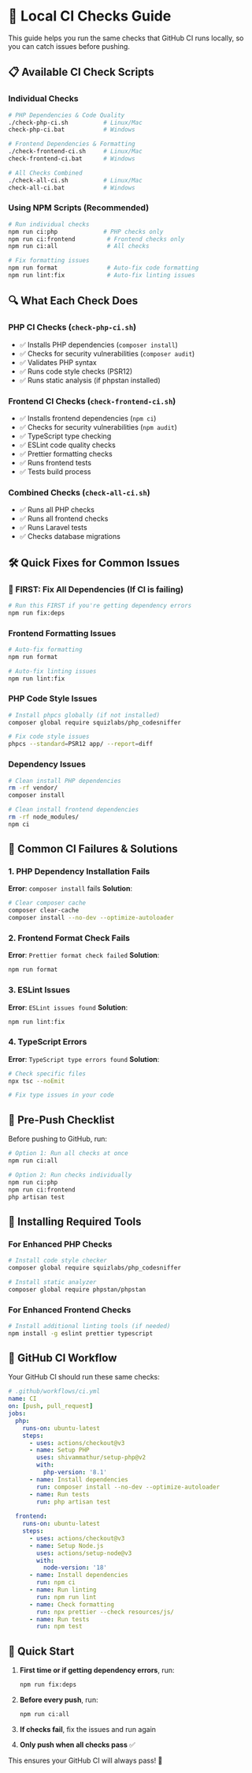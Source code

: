 # 🚀 Local CI Checks Guide

This guide helps you run the same checks that GitHub CI runs locally, so you can catch issues before pushing.

## 📋 Available CI Check Scripts

### **Individual Checks**
```bash
# PHP Dependencies & Code Quality
./check-php-ci.sh          # Linux/Mac
check-php-ci.bat           # Windows

# Frontend Dependencies & Formatting  
./check-frontend-ci.sh     # Linux/Mac
check-frontend-ci.bat      # Windows

# All Checks Combined
./check-all-ci.sh          # Linux/Mac
check-all-ci.bat           # Windows
```

### **Using NPM Scripts (Recommended)**
```bash
# Run individual checks
npm run ci:php             # PHP checks only
npm run ci:frontend         # Frontend checks only
npm run ci:all              # All checks

# Fix formatting issues
npm run format              # Auto-fix code formatting
npm run lint:fix            # Auto-fix linting issues
```

## 🔍 What Each Check Does

### **PHP CI Checks** (`check-php-ci.sh`)
- ✅ Installs PHP dependencies (`composer install`)
- ✅ Checks for security vulnerabilities (`composer audit`)
- ✅ Validates PHP syntax
- ✅ Runs code style checks (PSR12)
- ✅ Runs static analysis (if phpstan installed)

### **Frontend CI Checks** (`check-frontend-ci.sh`)
- ✅ Installs frontend dependencies (`npm ci`)
- ✅ Checks for security vulnerabilities (`npm audit`)
- ✅ TypeScript type checking
- ✅ ESLint code quality checks
- ✅ Prettier formatting checks
- ✅ Runs frontend tests
- ✅ Tests build process

### **Combined Checks** (`check-all-ci.sh`)
- ✅ Runs all PHP checks
- ✅ Runs all frontend checks
- ✅ Runs Laravel tests
- ✅ Checks database migrations

## 🛠️ Quick Fixes for Common Issues

### **🚨 FIRST: Fix All Dependencies (If CI is failing)**
```bash
# Run this FIRST if you're getting dependency errors
npm run fix:deps
```

### **Frontend Formatting Issues**
```bash
# Auto-fix formatting
npm run format

# Auto-fix linting issues
npm run lint:fix
```

### **PHP Code Style Issues**
```bash
# Install phpcs globally (if not installed)
composer global require squizlabs/php_codesniffer

# Fix code style issues
phpcs --standard=PSR12 app/ --report=diff
```

### **Dependency Issues**
```bash
# Clean install PHP dependencies
rm -rf vendor/
composer install

# Clean install frontend dependencies
rm -rf node_modules/
npm ci
```

## 🚨 Common CI Failures & Solutions

### **1. PHP Dependency Installation Fails**
**Error**: `composer install` fails
**Solution**: 
```bash
# Clear composer cache
composer clear-cache
composer install --no-dev --optimize-autoloader
```

### **2. Frontend Format Check Fails**
**Error**: `Prettier format check failed`
**Solution**:
```bash
npm run format
```

### **3. ESLint Issues**
**Error**: `ESLint issues found`
**Solution**:
```bash
npm run lint:fix
```

### **4. TypeScript Errors**
**Error**: `TypeScript type errors found`
**Solution**:
```bash
# Check specific files
npx tsc --noEmit

# Fix type issues in your code
```

## 📝 Pre-Push Checklist

Before pushing to GitHub, run:

```bash
# Option 1: Run all checks at once
npm run ci:all

# Option 2: Run checks individually
npm run ci:php
npm run ci:frontend
php artisan test
```

## 🔧 Installing Required Tools

### **For Enhanced PHP Checks**
```bash
# Install code style checker
composer global require squizlabs/php_codesniffer

# Install static analyzer
composer global require phpstan/phpstan
```

### **For Enhanced Frontend Checks**
```bash
# Install additional linting tools (if needed)
npm install -g eslint prettier typescript
```

## 🎯 GitHub CI Workflow

Your GitHub CI should run these same checks:

```yaml
# .github/workflows/ci.yml
name: CI
on: [push, pull_request]
jobs:
  php:
    runs-on: ubuntu-latest
    steps:
      - uses: actions/checkout@v3
      - name: Setup PHP
        uses: shivammathur/setup-php@v2
        with:
          php-version: '8.1'
      - name: Install dependencies
        run: composer install --no-dev --optimize-autoloader
      - name: Run tests
        run: php artisan test
  
  frontend:
    runs-on: ubuntu-latest
    steps:
      - uses: actions/checkout@v3
      - name: Setup Node.js
        uses: actions/setup-node@v3
        with:
          node-version: '18'
      - name: Install dependencies
        run: npm ci
      - name: Run linting
        run: npm run lint
      - name: Check formatting
        run: npx prettier --check resources/js/
      - name: Run tests
        run: npm test
```

## 🚀 Quick Start

1. **First time or if getting dependency errors**, run:
   ```bash
   npm run fix:deps
   ```

2. **Before every push**, run:
   ```bash
   npm run ci:all
   ```

3. **If checks fail**, fix the issues and run again

4. **Only push when all checks pass** ✅

This ensures your GitHub CI will always pass! 🎉

